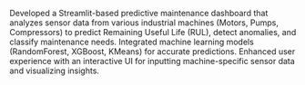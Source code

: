 Developed a Streamlit-based predictive maintenance dashboard that analyzes sensor data from various industrial machines (Motors, Pumps, Compressors) to predict Remaining Useful Life (RUL), detect anomalies, and classify maintenance needs. Integrated machine learning models (RandomForest, XGBoost, KMeans) for accurate predictions. Enhanced user experience with an interactive UI for inputting machine-specific sensor data and visualizing insights.

